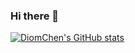 ### Hi there 👋

<!--
**Diomchen/Diomchen** is a ✨ _special_ ✨ repository because its `README.md` (this file) appears on your GitHub profile.

Here are some ideas to get you started:

- 🔭 I’m currently working on ...
- 🌱 I’m currently learning ...
- 👯 I’m looking to collaborate on ...
- 🤔 I’m looking for help with ...
- 💬 Ask me about ...
- 📫 How to reach me: ...
- 😄 Pronouns: ...
- ⚡ Fun fact: ...
-->
[![DiomChen's GitHub stats](https://github-readme-stats.vercel.app/api?username=Diomchen)](https://github.com/Diomchen/github-readme-stats)


